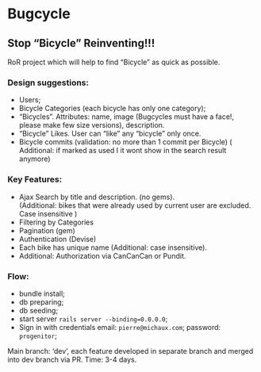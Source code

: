 # Bugcycle

## Stop “Bicycle” Reinventing!!! 

RoR project which will help to find “Bicycle” as quick as possible.


### Design suggestions: 
* Users; 
* Bicycle Categories (each bicycle has only one category); 
* “Bicycles”. Attributes: name, image (​Bug​cycles must have a face!, please make few size versions), description. 
* “Bicycle” Likes. User can  “like” any “bicycle” only once. 
* Bicycle commits (validation: no more than 1 commit per Bicycle) (​Additional: if marked as used I it wont show in the search result anymore) 
 
### Key Features:  
* Ajax Search by title and description. (no gems).  
(Additional: bikes that were already used by current user are excluded. Case insensitive ) 
* Filtering by Categories 
* Pagination (gem) 
* Authentication (Devise) 
* Each bike has unique name (Additional: case insensitive). 
* Additional: Authorization via CanCanCan or Pundit. 

### Flow: 
* bundle install; 
* db preparing; 
* db seeding; 
* start server  `rails server --binding=0.0.0.0`; 
* Sign in with credentials email: `pierre@michaux.com`; password: `progenitor`; 

Main branch: ‘dev’, each feature developed in separate branch and merged into dev branch via PR. 
Time: 3-4 days. 
